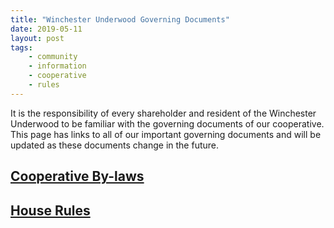 ```yaml
---
title: "Winchester Underwood Governing Documents"
date: 2019-05-11
layout: post
tags:
    - community
    - information
    - cooperative
    - rules
---
```


It is the responsibility of every shareholder and resident of the Winchester Underwood to be familiar with the governing documents of our cooperative. 
This page has links to all of our important governing documents and will be updated as these documents change in the future.

## [Cooperative By-laws](https://drive.google.com/file/d/1cwUFqmSRxjPfPCZPtbV9mcdxUE8qyoBy/view?usp=sharing)

## [House Rules](https://drive.google.com/file/d/1AxUUVPZDejNHD9LDU-NVmrZFnNzKzoiE/view?usp=sharing)


